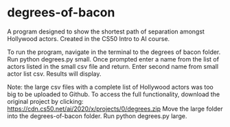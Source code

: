 # degrees-of-bacon
A program designed to show the shortest path of separation amongst Hollywood actors. 
Created in the CS50 Intro to AI course. 

To run the program, navigate in the terminal to the degrees of bacon folder. 
Run python degrees.py small. 
Once prompted enter a name from the list of actors listed in the small csv file and return. 
Enter second name from small actor list csv. 
Results will display. 

Note: the large csv files with a complete list of Hollywood actors was too big to be uploaded to Github.
To access the full functionality, download the original project by clicking:
https://cdn.cs50.net/ai/2020/x/projects/0/degrees.zip
Move the large folder into the degrees-of-bacon folder. 
Run python degrees.py large. 
